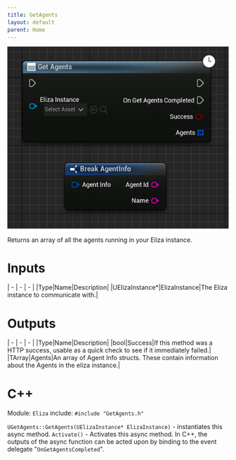 ```yaml
---
title: GetAgents
layout: default
parent: Home
---
```


![](GetAgents.png)

Returns an array of all the agents running in your Eliza instance.

# Inputs

| - | - | - |
|Type|Name|Description|
|UElizaInstance\*|ElizaInstance|The Eliza instance to communicate with.|

# Outputs

| - | - | - |
|Type|Name|Description|
|bool|Success|If this method was a HTTP success, usable as a quick check to see if it immediately failed.|
|TArray<FAgentInfo>|Agents|An array of Agent Info structs. These contain information about the Agents in the eliza instance.|

# C++
Module: `Eliza`
include: `#include "GetAgents.h"`

`UGetAgents::GetAgents(UElizaInstance* ElizaInstance)` - instantiates this async method.
`Activate()` - Activates this async method.
In C++, the outputs of the async function can be acted upon by binding to the event delegate "`OnGetAgentsCompleted`".
